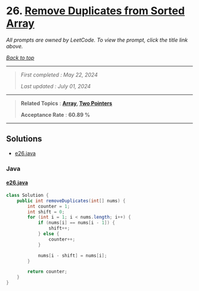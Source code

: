 # 26. [Remove Duplicates from Sorted Array](<https://leetcode.com/problems/remove-duplicates-from-sorted-array>)

*All prompts are owned by LeetCode. To view the prompt, click the title link above.*

*[Back to top](<../README.md>)*

------

> *First completed : May 22, 2024*
>
> *Last updated : July 01, 2024*

------

> **Related Topics** : **[Array](<by_topic/Array.md>), [Two Pointers](<by_topic/Two Pointers.md>)**
>
> **Acceptance Rate** : **60.89 %**

------

## Solutions

- [e26.java](<../my-submissions/e26.java>)
### Java
#### [e26.java](<../my-submissions/e26.java>)
```Java
class Solution {
    public int removeDuplicates(int[] nums) {
        int counter = 1;
        int shift = 0;
        for (int i = 1; i < nums.length; i++) {
            if (nums[i] == nums[i - 1]) {
                shift++;
            } else {
                counter++;
            }

            nums[i - shift] = nums[i];
        }

        return counter;
    }
}
```

